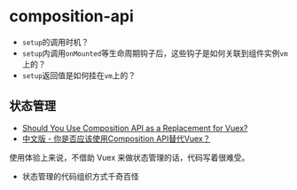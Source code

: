 # composition-api

- `setup`的调用时机？
- `setup`内调用`onMounted`等生命周期钩子后，这些钩子是如何关联到组件实例`vm`上的？
- `setup`返回值是如何挂在`vm`上的？

## 状态管理

- [Should You Use Composition API as a Replacement for Vuex?](https://vuejsdevelopers.com/2020/10/05/composition-api-vuex/)
- [中文版 - 你是否应该使用Composition API替代Vuex？](https://zhuanlan.zhihu.com/p/320445941)

使用体验上来说，不借助 Vuex 来做状态管理的话，代码写着很难受。

- 状态管理的代码组织方式千奇百怪
